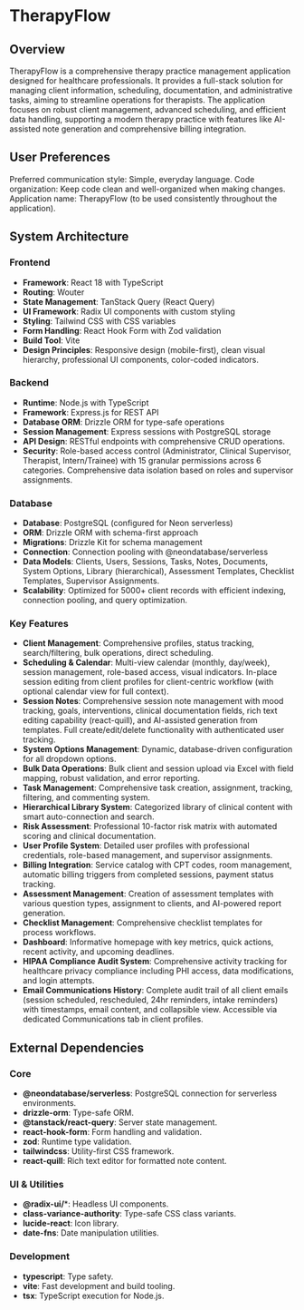 # TherapyFlow

## Overview
TherapyFlow is a comprehensive therapy practice management application designed for healthcare professionals. It provides a full-stack solution for managing client information, scheduling, documentation, and administrative tasks, aiming to streamline operations for therapists. The application focuses on robust client management, advanced scheduling, and efficient data handling, supporting a modern therapy practice with features like AI-assisted note generation and comprehensive billing integration.

## User Preferences
Preferred communication style: Simple, everyday language.
Code organization: Keep code clean and well-organized when making changes.
Application name: TherapyFlow (to be used consistently throughout the application).

## System Architecture

### Frontend
- **Framework**: React 18 with TypeScript
- **Routing**: Wouter
- **State Management**: TanStack Query (React Query)
- **UI Framework**: Radix UI components with custom styling
- **Styling**: Tailwind CSS with CSS variables
- **Form Handling**: React Hook Form with Zod validation
- **Build Tool**: Vite
- **Design Principles**: Responsive design (mobile-first), clean visual hierarchy, professional UI components, color-coded indicators.

### Backend
- **Runtime**: Node.js with TypeScript
- **Framework**: Express.js for REST API
- **Database ORM**: Drizzle ORM for type-safe operations
- **Session Management**: Express sessions with PostgreSQL storage
- **API Design**: RESTful endpoints with comprehensive CRUD operations.
- **Security**: Role-based access control (Administrator, Clinical Supervisor, Therapist, Intern/Trainee) with 15 granular permissions across 6 categories. Comprehensive data isolation based on roles and supervisor assignments.

### Database
- **Database**: PostgreSQL (configured for Neon serverless)
- **ORM**: Drizzle ORM with schema-first approach
- **Migrations**: Drizzle Kit for schema management
- **Connection**: Connection pooling with @neondatabase/serverless
- **Data Models**: Clients, Users, Sessions, Tasks, Notes, Documents, System Options, Library (hierarchical), Assessment Templates, Checklist Templates, Supervisor Assignments.
- **Scalability**: Optimized for 5000+ client records with efficient indexing, connection pooling, and query optimization.

### Key Features
- **Client Management**: Comprehensive profiles, status tracking, search/filtering, bulk operations, direct scheduling.
- **Scheduling & Calendar**: Multi-view calendar (monthly, day/week), session management, role-based access, visual indicators. In-place session editing from client profiles for client-centric workflow (with optional calendar view for full context).
- **Session Notes**: Comprehensive session note management with mood tracking, goals, interventions, clinical documentation fields, rich text editing capability (react-quill), and AI-assisted generation from templates. Full create/edit/delete functionality with authenticated user tracking.
- **System Options Management**: Dynamic, database-driven configuration for all dropdown options.
- **Bulk Data Operations**: Bulk client and session upload via Excel with field mapping, robust validation, and error reporting.
- **Task Management**: Comprehensive task creation, assignment, tracking, filtering, and commenting system.
- **Hierarchical Library System**: Categorized library of clinical content with smart auto-connection and search.
- **Risk Assessment**: Professional 10-factor risk matrix with automated scoring and clinical documentation.
- **User Profile System**: Detailed user profiles with professional credentials, role-based management, and supervisor assignments.
- **Billing Integration**: Service catalog with CPT codes, room management, automatic billing triggers from completed sessions, payment status tracking.
- **Assessment Management**: Creation of assessment templates with various question types, assignment to clients, and AI-powered report generation.
- **Checklist Management**: Comprehensive checklist templates for process workflows.
- **Dashboard**: Informative homepage with key metrics, quick actions, recent activity, and upcoming deadlines.
- **HIPAA Compliance Audit System**: Comprehensive activity tracking for healthcare privacy compliance including PHI access, data modifications, and login attempts.
- **Email Communications History**: Complete audit trail of all client emails (session scheduled, rescheduled, 24hr reminders, intake reminders) with timestamps, email content, and collapsible view. Accessible via dedicated Communications tab in client profiles.

## External Dependencies

### Core
- **@neondatabase/serverless**: PostgreSQL connection for serverless environments.
- **drizzle-orm**: Type-safe ORM.
- **@tanstack/react-query**: Server state management.
- **react-hook-form**: Form handling and validation.
- **zod**: Runtime type validation.
- **tailwindcss**: Utility-first CSS framework.
- **react-quill**: Rich text editor for formatted note content.

### UI & Utilities
- **@radix-ui/***: Headless UI components.
- **class-variance-authority**: Type-safe CSS class variants.
- **lucide-react**: Icon library.
- **date-fns**: Date manipulation utilities.

### Development
- **typescript**: Type safety.
- **vite**: Fast development and build tooling.
- **tsx**: TypeScript execution for Node.js.